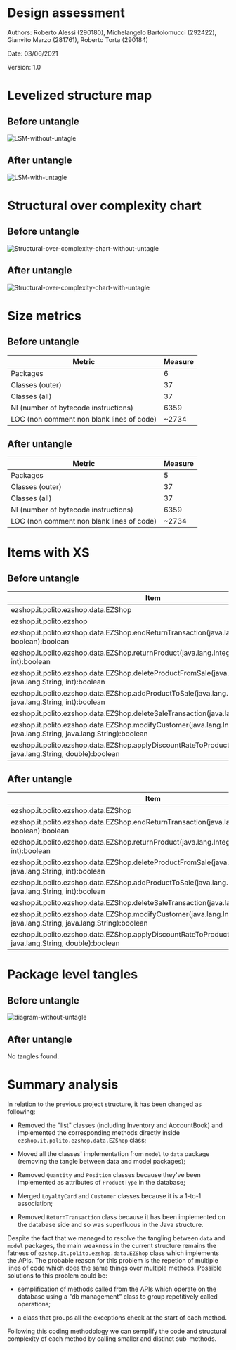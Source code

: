 # Design assessment

Authors: Roberto Alessi (290180), Michelangelo Bartolomucci (292422), Gianvito Marzo (281761), Roberto Torta (290184)

Date: 03/06/2021

Version: 1.0

# Levelized structure map

## Before untangle

![LSM-without-untagle](assets/img/LSMOld.png)

## After untangle

![LSM-with-untagle](assets/img/LSMNew.png)

# Structural over complexity chart

## Before untangle

![Structural-over-complexity-chart-without-untagle](assets/img/structural-over-complexity-old.png)

## After untangle

![Structural-over-complexity-chart-with-untagle](assets/img/structural-over-complexity-new.png)

# Size metrics

## Before untangle

| Metric                                    | Measure |
| ----------------------------------------- | ------- |
| Packages                                  | 6       |
| Classes (outer)                           | 37      |
| Classes (all)                             | 37      |
| NI (number of bytecode instructions)      | 6359    |
| LOC (non comment non blank lines of code) | ~2734   |

## After untangle

| Metric                                    | Measure |
| ----------------------------------------- | ------- |
| Packages                                  | 5       |
| Classes (outer)                           | 37      |
| Classes (all)                             | 37      |
| NI (number of bytecode instructions)      | 6359    |
| LOC (non comment non blank lines of code) | ~2734   |

# Items with XS

## Before untangle

| Item                                                                                                                 | Tangled | Fat  | Size | XS   |
| -------------------------------------------------------------------------------------------------------------------- | ------- | ---- | ---- | ---- |
| ezshop.it.polito.ezshop.data.EZShop                                                                                  | 0%      | 158  | 5318 | 1279 |
| ezshop.it.polito.ezshop                                                                                              | 3%      |   4  | 6359 | 183  |
| ezshop.it.polito.ezshop.data.EZShop.endReturnTransaction(java.lang.Integer, boolean):boolean                         | 0%      |  25  | 309  | 123  |
| ezshop.it.polito.ezshop.data.EZShop.returnProduct(java.lang.Integer, java.lang.String, int):boolean                  | 0%      |  22  | 222  | 70   |
| ezshop.it.polito.ezshop.data.EZShop.deleteProductFromSale(java.lang.Integer, java.lang.String, int):boolean          | 0%      |  21  | 192  | 54   |
| ezshop.it.polito.ezshop.data.EZShop.addProductToSale(java.lang.Integer, java.lang.String, int):boolean               | 0%      |  20  | 207  | 51   |
| ezshop.it.polito.ezshop.data.EZShop.deleteSaleTransaction(java.lang.Integer):boolean                                 | 0%      |  17  | 169  | 19   |
| ezshop.it.polito.ezshop.data.EZShop.modifyCustomer(java.lang.Integer, java.lang.String, java.lang.String):boolean    | 0%      |  17  | 160  | 18   |
| ezshop.it.polito.ezshop.data.EZShop.applyDiscountRateToProduct(java.lang.Integer, java.lang.String, double):boolean  | 0%      |  16  | 147  | 9    |

## After untangle

| Item                                                                                                                 | Tangled | Fat  | Size | XS   |
| -------------------------------------------------------------------------------------------------------------------- | ------- | ---- | ---- | ---- |
| ezshop.it.polito.ezshop.data.EZShop                                                                                  | 0%      | 158  | 5318 | 1279 |
| ezshop.it.polito.ezshop.data.EZShop.endReturnTransaction(java.lang.Integer, boolean):boolean                         | 0%      |  25  | 309  | 123  |
| ezshop.it.polito.ezshop.data.EZShop.returnProduct(java.lang.Integer, java.lang.String, int):boolean                  | 0%      |  22  | 222  | 70   |
| ezshop.it.polito.ezshop.data.EZShop.deleteProductFromSale(java.lang.Integer, java.lang.String, int):boolean          | 0%      |  21  | 192  | 54   |
| ezshop.it.polito.ezshop.data.EZShop.addProductToSale(java.lang.Integer, java.lang.String, int):boolean               | 0%      |  20  | 207  | 51   |
| ezshop.it.polito.ezshop.data.EZShop.deleteSaleTransaction(java.lang.Integer):boolean                                 | 0%      |  17  | 169  | 19   |
| ezshop.it.polito.ezshop.data.EZShop.modifyCustomer(java.lang.Integer, java.lang.String, java.lang.String):boolean    | 0%      |  17  | 160  | 18   |
| ezshop.it.polito.ezshop.data.EZShop.applyDiscountRateToProduct(java.lang.Integer, java.lang.String, double):boolean  | 0%      |  16  | 147  | 9    |

# Package level tangles

## Before untangle

![diagram-without-untagle](assets/img/tangle-diagram.png)

## After untangle

No tangles found.

# Summary analysis

In relation to the previous project structure, it has been changed as following:

- Removed the "list" classes (including Inventory and AccountBook) and implemented the corresponding methods directly inside `ezshop.it.polito.ezshop.data.EZShop` class;

- Moved all the classes' implementation from `model` to `data` package (removing the tangle between data and model packages);

- Removed `Quantity` and `Position` classes because they've been implemented as attributes of `ProductType` in the database;

- Merged `LoyaltyCard` and `Customer` classes because it is a 1-to-1 association;

- Removed `ReturnTransaction` class because it has been implemented on the database side and so was superfluous in the Java structure.

Despite the fact that we managed to resolve the tangling between `data` and `model` packages, the main weakness in the current structure remains the fatness of `ezshop.it.polito.ezshop.data.EZShop` class which implements the APIs.
The probable reason for this problem is the repetion of multiple lines of code which does the same things over multiple methods.
Possible solutions to this problem could be:

- semplification of methods called from the APIs which operate on the database using a "db management" class to group repetitively called operations;

- a class that groups all the exceptions check at the start of each method.

Following this coding methodology we can semplify the code and structural complexity of each method by calling smaller and distinct sub-methods.
